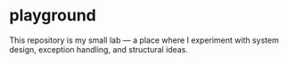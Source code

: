 # playground
This repository is my small lab — a place where I experiment with system design, exception handling, and structural ideas.
